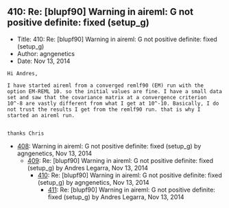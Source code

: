 ## 410: Re: [blupf90] Warning in aireml: G not positive definite: fixed (setup_g)

- Title: 410: Re: [blupf90] Warning in aireml: G not positive definite: fixed (setup_g)
- Author: agngenetics
- Date: Nov 13, 2014

```
Hi Andres,

I have started aireml from a converged remlf90 (EM) run with the option EM-REML 10. so the initial values are fine. I have a small data set and saw that the covariance matrix at a convergence criterion 10^-8 are vastly different from what I get at 10^-10. Basically, I do not trust the results I get from the remlf90 run. that is why I started an aireml run. 


thanks Chris
```

- [408](0408.md): Warning in aireml: G not positive definite: fixed (setup_g) by agngenetics, Nov 13, 2014
    - [409](0409.md): Re: [blupf90] Warning in aireml: G not positive definite: fixed (setup_g) by Andres Legarra, Nov 13, 2014
        - [410](0410.md): Re: [blupf90] Warning in aireml: G not positive definite: fixed (setup_g) by agngenetics, Nov 13, 2014
            - [411](0411.md): Re: [blupf90] Warning in aireml: G not positive definite: fixed (setup_g) by Andres Legarra, Nov 13, 2014
